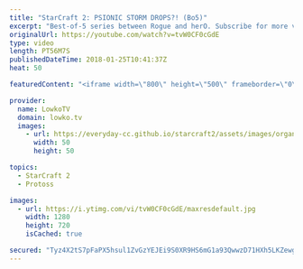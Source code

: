 ```yaml
---
title: "StarCraft 2: PSIONIC STORM DROPS?! (Bo5)"
excerpt: "Best-of-5 series between Rogue and herO. Subscribe for more videos: http://lowko.tv/youtube The supreme late game: https://goo.gl/oHhD3V  An epic best-of-5 series between two of the very best players in their respective races. In this series strategies continuously change, as players try to adjust to"
originalUrl: https://youtube.com/watch?v=tvW0CF0cGdE
type: video
length: PT56M7S
publishedDateTime: 2018-01-25T10:41:37Z
heat: 50

featuredContent: "<iframe width=\"800\" height=\"500\" frameborder=\"0\" src=\"https://www.youtube.com/embed/tvW0CF0cGdE\" allow=\"accelerometer; autoplay; encrypted-media; gyroscope; picture-in-picture\" allowfullscreen></iframe>"

provider:
  name: LowkoTV
  domain: lowko.tv
  images:
    - url: https://everyday-cc.github.io/starcraft2/assets/images/organizations/lowko.tv-50x50.jpg
      width: 50
      height: 50

topics:
  - StarCraft 2
  - Protoss

images:
  - url: https://i.ytimg.com/vi/tvW0CF0cGdE/maxresdefault.jpg
    width: 1280
    height: 720
    isCached: true

secured: "Tyz4X2tS7pFaPX5hsul1ZvGzYEJEi9S0XR9HS6mG1a93QwwzD71HXh5LKZewgZs46iAX+X3tnHhcntSmvD6x9Y6lJiSRWSMkht+5eWd2gAB0dBoZSXE/CwGcZx3p3nK6PuxTf8nlaaM1MLAQ5M//BWsNrnY6AF9IyZHgmTpmu+PlofbL100Sp/gOHGVKOUcREhQHHBk8rH7mKGMKnGhjH7e3eBR/q7TtdJKMTGwLbUnn6p0ly+/DNSAdqO3Yyz0v8ATRMpmdGo3hvcvhl2LjZEC0t8bhya+v/whgLVrEChi/HyunEWWWGYHJUgW05p4XwgeyZiw1gF8mAnIf7UDxltZGxiGT2XQiq1QbI2Q0ISDK7cUZP8oGHvMao8urwOkconZZfRMeTWJsJD1UZFIg8zYl8LJq3XhRV2ZJHgdDMns=;St4mGXDMgMaWCckdHkwRog=="
---
```


